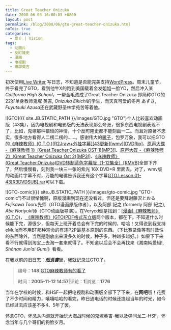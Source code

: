 ```yaml
---
title: Great Teacher Onizuka
date: 2008-06-03 16:00:03 +0800
layout: post
permalink: /blog/2008/06/gto-great-teacher-onizuka.html
noToc: true
categories:
  - 景彡 | Vision
tags:
  - 动画片
  - 反町隆史
  - 漫画
  - 电视剧
  - 鬼塚英吉
---
```

初次使用[Live Writer](http://writer.live.com "Windows Live Writer") 写日志，不知道是否能完美支持[WordPress](http://wordpress.org/ "WordPress")。周末儿童节，终于看完了GTO，看到他牛X的跑到美国载着金发姐姐一脸YD，然后冲入某*California High School*，一帮金毛孩成了Great Teacher Onizuka 即简称GTO的22岁单身教师鬼塚 英吉, *Onizuka Eikichi*的学生，而天真可爱的冬月 あずさ, *Fuyutsuki Azusa*还在武藏野圣林学苑苦等着他。

<span class="left">![GTO]({{ site.JB.STATIC_PATH }}/images/GTO.jpg "GTO")</span>个人比较喜欢动画版（43集），因为电视剧和电影版的无法表现那么夸张，很多东西电视剧表现不了，比如，鬼塚那种猥琐的神情，十个反町隆史都不能刻画一二。而且对原著不忠实，很多地方看得人二楞二楞的……。感谢伟大的[骡子](http://www.emule.org.cn)，包罗万象，我可以把GTO的[《麻辣教师》(G.T.O.)[R2Jraw+外挂字幕][43更新][wmv][DVDRip]](http://lib.verycd.com/2007/12/25/0000175166.html)、[原声大碟 -《麻辣教师 1》(Great.Teacher.Onizuka OST 1)[MP3!]][1]、[原声大碟 -《麻辣教师 2》(Great Teacher Onizuka Ost 2)[MP3!]][2]、[《麻辣教师》(Great.Teacher.Onizuka)DVD转制蓝色字幕版（1-12集全）[RMVB]][3]全部下齐了，然后慢慢看，刻到我一块三一张的紫光 16X DVD+R 里面去。对了，wmv版的动画片字幕不对，万能的电骡告诉我还有这个字幕[GTO.Lesson.01-43[R3DVDSUB].rar][4]可以下载。

<!--more-->

<span class="right">![GTO-comic]({{ site.JB.STATIC_PATH }}/images/gto-comic.jpg "GTO-comic")</span>不过很惭愧啊，原版漫画到现在还没看过，但还是要拜谢藤沢とおる *Fujisawa Tooru*先师（GTO漫画原版作者），以及阿部 記之 (formerly 阿部 紀之), *Abe Noriyuki*师（GTO动画版导演）。在Verycd倒是找到：[[漫画]《麻辣教师》(G.T.O)](http://lib.verycd.com/2004/03/31/0000008077.html)，[ 《麻辣教师》(GTO)PDF格式东立版](http://board.verycd.com/t334956.html "VeryCD.com 分享互联网社区-《麻辣教师》(GTO)PDF格式东立版")两个版本，都在下。不知道什么时候能下完，源很少，但每天上班开着总会有下完的时候的，哈哈！又得说到我支持eMule而不用BT那种短命的有违P2P最基本原则的东西。（下比赛录像等有时效性的东西除外，当然是刚放出来没多久的时候，种子多，种越多越好。）如果下下来看不行就得到淘宝上去淘一套来就得了。不知道以后会不会再找来《湘南純愛組!, *Shōnan Jun&#8217;ai Gumi*》看看。

在我以前的旧日志：***短長書***里，我就记录过GTO了。

> 编号：**148**|[GTO麻辣教师有的看了][5]  
>   
> 时间：**2005-11-12 14:57**|评论：**1**|浏览：**1776**

当年在学校的时候，和HSF一起把电视剧和动画版全部下了下来，在**网吧**哦！花费了不少时间和精力，嘻嘻哈哈的看完，昨日通电话的时候还提起当年的时光，如今已经过去应该差不多4、5年了罢。

怀念GTO，怀念从内测就开始玩大海战时候的鬼塚英吉-我以及弹间龙二-HSF，怀念当年与几个哥们的狗脸岁月。

 [1]: http://lib.verycd.com/2005/09/05/0000063934.html
 [2]: http://lib.verycd.com/2005/09/05/0000063936.html
 [3]: http://lib.verycd.com/2005/11/08/0000073685.html
 [4]: http://www.verycd.com/files/a680106dea1a3fdaee2bae8bec97cc11479318
 [5]: /old/post/GTO.html